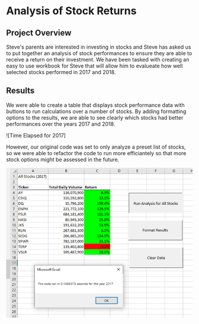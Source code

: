 # Analysis of Stock Returns
## Project Overview
Steve's parents are interested in investing in stocks and Steve has asked us to put together an analysis of stock performances to ensure they are able to receive a return on their investment. We have been tasked with creating an easy to use workbook for Steve that will allow him to evalueate how well selected stocks performed in 2017 and 2018.
## Results
We were able to create a table that displays stock performance data with buttons to run calculations over a number of stocks. By adding formatting options to the results, we are able to see clearly which stocks had better performances over the years 2017 and 2018. 

![Time Elapsed for 2017]

However, our original code was set to only analyze a preset list of stocks, so we were able to refactor the code to run more efficiantely so that more stock options might be assessed in the future.

![Time Elapsed for 2017](resources/VBA_Challenge_2017.png)

